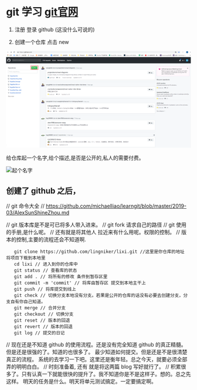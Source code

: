 # git 学习 [git官网](https://github.com/)

1. 注册 登录 github (这没什么可说的)

2. 创建一个仓库 点击 new 

  ![创建仓库](./new_repositories.png)

给仓库起一个名字,给个描述,是否是公开的,私人的需要付费。
  
   ![起个名字](./creat_repositories.png)

## 创建了 github 之后，

// git 命令大全
// https://github.com/michaelliao/learngit/blob/master/2019-03/AlexSunShineZhou.md

// git 版本库是不是可已将多人带入进来。
// git fork 请求自己的路径
// git 使用的手册,是什么呢。
// 还有就是将其他人 拉近来有什么用呢。权限的控制。
// 版本的控制,主要的流程还会不知道啊.

```shell
   git clone https://github.com/lingniker/lixi.git //这里是你仓库的地址 将项目下载到本地里 
   cd lixi // 进入到你的仓库中
   git status // 查看库的状态
   git add . // 将所有的修改 条件到暂存区里
   git commit -m 'commit' // 将库由暂存区 提交到本地主干上
   git push // 将库提交到线上
   git check // 切换分支本地没有分支。若果是公开的仓库的话没有必要去创建分支，分支自有你自己知道。
   git merge // 合并分支
   git checkout // 切换分支
   git reset // 版本的回退
   git revert // 版本的回退
   git log // 提交的日记
```

// 现在还是不知道 github 的使用流程。还是没有完全知道 github 的真正精髓。但是还是很强的了。知道的也很多了。
最少知道如何提交。但是还是不是很清楚真正的流程。
系统的去学习一下吧。这里还是衡年轻。总之今天，就要必须全部弄的明明白白。
// 时刻准备着, 还有 就是将这两篇 blog 写好就行了。
// 积累很多了。只有认真一下就能很快的提升了。我不知道你是不是这样子。想的。总之先这样。
明天的任务是什么。明天将单元测试搞定。一定要搞定啊。